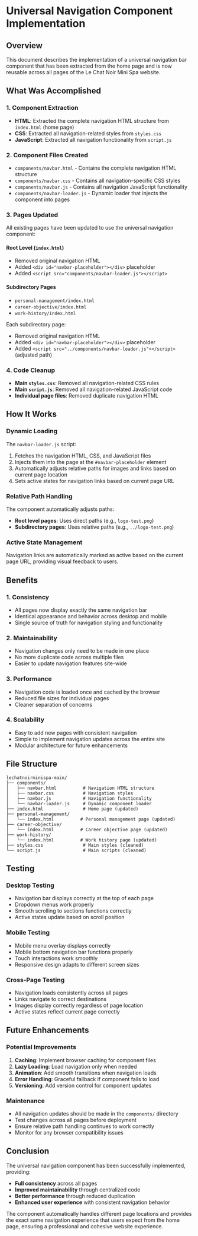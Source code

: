 # Universal Navigation Component Implementation

## Overview
This document describes the implementation of a universal navigation bar component that has been extracted from the home page and is now reusable across all pages of the Le Chat Noir Mini Spa website.

## What Was Accomplished

### 1. Component Extraction
- **HTML**: Extracted the complete navigation HTML structure from `index.html` (home page)
- **CSS**: Extracted all navigation-related styles from `styles.css`
- **JavaScript**: Extracted all navigation functionality from `script.js`

### 2. Component Files Created
- `components/navbar.html` - Contains the complete navigation HTML structure
- `components/navbar.css` - Contains all navigation-specific CSS styles
- `components/navbar.js` - Contains all navigation JavaScript functionality
- `components/navbar-loader.js` - Dynamic loader that injects the component into pages

### 3. Pages Updated
All existing pages have been updated to use the universal navigation component:

#### Root Level (`index.html`)
- Removed original navigation HTML
- Added `<div id="navbar-placeholder"></div>` placeholder
- Added `<script src="components/navbar-loader.js"></script>`

#### Subdirectory Pages
- `personal-management/index.html`
- `career-objective/index.html`
- `work-history/index.html`

Each subdirectory page:
- Removed original navigation HTML
- Added `<div id="navbar-placeholder"></div>` placeholder
- Added `<script src="../components/navbar-loader.js"></script>` (adjusted path)

### 4. Code Cleanup
- **Main `styles.css`**: Removed all navigation-related CSS rules
- **Main `script.js`**: Removed all navigation-related JavaScript code
- **Individual page files**: Removed duplicate navigation HTML

## How It Works

### Dynamic Loading
The `navbar-loader.js` script:
1. Fetches the navigation HTML, CSS, and JavaScript files
2. Injects them into the page at the `#navbar-placeholder` element
3. Automatically adjusts relative paths for images and links based on current page location
4. Sets active states for navigation links based on current page URL

### Relative Path Handling
The component automatically adjusts paths:
- **Root level pages**: Uses direct paths (e.g., `logo-test.png`)
- **Subdirectory pages**: Uses relative paths (e.g., `../logo-test.png`)

### Active State Management
Navigation links are automatically marked as active based on the current page URL, providing visual feedback to users.

## Benefits

### 1. Consistency
- All pages now display exactly the same navigation bar
- Identical appearance and behavior across desktop and mobile
- Single source of truth for navigation styling and functionality

### 2. Maintainability
- Navigation changes only need to be made in one place
- No more duplicate code across multiple files
- Easier to update navigation features site-wide

### 3. Performance
- Navigation code is loaded once and cached by the browser
- Reduced file sizes for individual pages
- Cleaner separation of concerns

### 4. Scalability
- Easy to add new pages with consistent navigation
- Simple to implement navigation updates across the entire site
- Modular architecture for future enhancements

## File Structure
```
lechatnoirminispa-main/
├── components/
│   ├── navbar.html          # Navigation HTML structure
│   ├── navbar.css           # Navigation styles
│   ├── navbar.js            # Navigation functionality
│   └── navbar-loader.js     # Dynamic component loader
├── index.html               # Home page (updated)
├── personal-management/
│   └── index.html          # Personal management page (updated)
├── career-objective/
│   └── index.html          # Career objective page (updated)
├── work-history/
│   └── index.html          # Work history page (updated)
├── styles.css               # Main styles (cleaned)
└── script.js                # Main scripts (cleaned)
```

## Testing

### Desktop Testing
- Navigation bar displays correctly at the top of each page
- Dropdown menus work properly
- Smooth scrolling to sections functions correctly
- Active states update based on scroll position

### Mobile Testing
- Mobile menu overlay displays correctly
- Mobile bottom navigation bar functions properly
- Touch interactions work smoothly
- Responsive design adapts to different screen sizes

### Cross-Page Testing
- Navigation loads consistently across all pages
- Links navigate to correct destinations
- Images display correctly regardless of page location
- Active states reflect current page correctly

## Future Enhancements

### Potential Improvements
1. **Caching**: Implement browser caching for component files
2. **Lazy Loading**: Load navigation only when needed
3. **Animation**: Add smooth transitions when navigation loads
4. **Error Handling**: Graceful fallback if component fails to load
5. **Versioning**: Add version control for component updates

### Maintenance
- All navigation updates should be made in the `components/` directory
- Test changes across all pages before deployment
- Ensure relative path handling continues to work correctly
- Monitor for any browser compatibility issues

## Conclusion

The universal navigation component has been successfully implemented, providing:
- **Full consistency** across all pages
- **Improved maintainability** through centralized code
- **Better performance** through reduced duplication
- **Enhanced user experience** with consistent navigation behavior

The component automatically handles different page locations and provides the exact same navigation experience that users expect from the home page, ensuring a professional and cohesive website experience.

